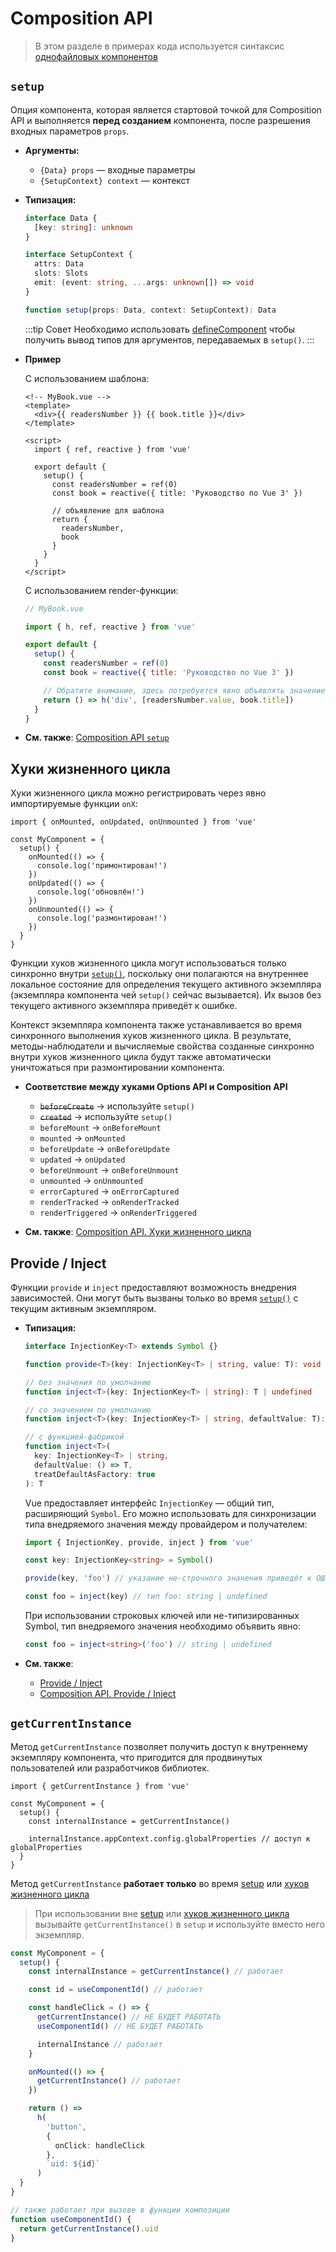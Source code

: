 # Composition API

> В этом разделе в примерах кода используется синтаксис [однофайловых компонентов](../guide/single-file-component.md)

## `setup`

Опция компонента, которая является стартовой точкой для Composition API и выполняется **перед созданием** компонента, после разрешения входных параметров `props`.

- **Аргументы:**

  - `{Data} props` — входные параметры
  - `{SetupContext} context` — контекст

- **Типизация:**

  ```ts
  interface Data {
    [key: string]: unknown
  }

  interface SetupContext {
    attrs: Data
    slots: Slots
    emit: (event: string, ...args: unknown[]) => void
  }

  function setup(props: Data, context: SetupContext): Data
  ```

  :::tip Совет
  Необходимо использовать [defineComponent](global-api.md#definecomponent) чтобы получить вывод типов для аргументов, передаваемых в `setup()`.
  :::

- **Пример**

  С использованием шаблона:

  ```vue
  <!-- MyBook.vue -->
  <template>
    <div>{{ readersNumber }} {{ book.title }}</div>
  </template>

  <script>
    import { ref, reactive } from 'vue'

    export default {
      setup() {
        const readersNumber = ref(0)
        const book = reactive({ title: 'Руководство по Vue 3' })

        // объявление для шаблона
        return {
          readersNumber,
          book
        }
      }
    }
  </script>
  ```

  С использованием render-функции:

  ```js
  // MyBook.vue

  import { h, ref, reactive } from 'vue'

  export default {
    setup() {
      const readersNumber = ref(0)
      const book = reactive({ title: 'Руководство по Vue 3' })

      // Обратите внимание, здесь потребуется явно объявлять значение ref
      return () => h('div', [readersNumber.value, book.title])
    }
  }
  ```

- **См. также**: [Composition API `setup`](../guide/composition-api-setup.md)

## Хуки жизненного цикла

Хуки жизненного цикла можно регистрировать через явно импортируемые функции `onX`:

```js{1,5,8,11}
import { onMounted, onUpdated, onUnmounted } from 'vue'

const MyComponent = {
  setup() {
    onMounted(() => {
      console.log('примонтирован!')
    })
    onUpdated(() => {
      console.log('обновлён!')
    })
    onUnmounted(() => {
      console.log('размонтирован!')
    })
  }
}
```

Функции хуков жизненного цикла могут использоваться только синхронно внутри [`setup()`](#setup), поскольку они полагаются на внутреннее локальное состояние для определения текущего активного экземпляра (экземпляра компонента чей `setup()` сейчас вызывается). Их вызов без текущего активного экземпляра приведёт к ошибке.

Контекст экземпляра компонента также устанавливается во время синхронного выполнения хуков жизненного цикла. В результате, методы-наблюдатели и вычисляемые свойства созданные синхронно внутри хуков жизненного цикла будут также автоматически уничтожаться при размонтировании компонента.

- **Соответствие между хуками Options API и Composition API**

  - ~~`beforeCreate`~~ -> используйте `setup()`
  - ~~`created`~~ -> используйте `setup()`
  - `beforeMount` -> `onBeforeMount`
  - `mounted` -> `onMounted`
  - `beforeUpdate` -> `onBeforeUpdate`
  - `updated` -> `onUpdated`
  - `beforeUnmount` -> `onBeforeUnmount`
  - `unmounted` -> `onUnmounted`
  - `errorCaptured` -> `onErrorCaptured`
  - `renderTracked` -> `onRenderTracked`
  - `renderTriggered` -> `onRenderTriggered`

- **См. также**: [Composition API. Хуки жизненного цикла](../guide/composition-api-lifecycle-hooks.md)

## Provide / Inject

Функции `provide` и `inject` предоставляют возможность внедрения зависимостей. Они могут быть вызваны только во время [`setup()`](#setup) с текущим активным экземпляром.

- **Типизация:**

  ```ts
  interface InjectionKey<T> extends Symbol {}

  function provide<T>(key: InjectionKey<T> | string, value: T): void

  // без значения по умолчанию
  function inject<T>(key: InjectionKey<T> | string): T | undefined

  // со значением по умолчанию
  function inject<T>(key: InjectionKey<T> | string, defaultValue: T): T

  // с функцией-фабрикой
  function inject<T>(
    key: InjectionKey<T> | string,
    defaultValue: () => T,
    treatDefaultAsFactory: true
  ): T
  ```

  Vue предоставляет интерфейс `InjectionKey` — общий тип, расширяющий `Symbol`. Его можно использовать для синхронизации типа внедряемого значения между провайдером и получателем:

  ```ts
  import { InjectionKey, provide, inject } from 'vue'

  const key: InjectionKey<string> = Symbol()

  provide(key, 'foo') // указание не-строчного значения приведёт к ОШИБКЕ

  const foo = inject(key) // тип foo: string | undefined
  ```

  При использовании строковых ключей или не-типизированных Symbol, тип внедряемого значения необходимо объявить явно:

  ```ts
  const foo = inject<string>('foo') // string | undefined
  ```

- **См. также**:
  - [Provide / Inject](../guide/component-provide-inject.md)
  - [Composition API. Provide / Inject](../guide/composition-api-provide-inject.md)

## `getCurrentInstance`

Метод `getCurrentInstance` позволяет получить доступ к внутреннему экземпляру компонента, что пригодится для продвинутых пользователей или разработчиков библиотек.

```ts{1,5,7}
import { getCurrentInstance } from 'vue'

const MyComponent = {
  setup() {
    const internalInstance = getCurrentInstance()

    internalInstance.appContext.config.globalProperties // доступ к globalProperties
  }
}
```

Метод `getCurrentInstance` **работает только** во время [setup](#setup) или [хуков жизненного цикла](#хуки-жизненного-цикла)

> При использовании вне [setup](#setup) или [хуков жизненного цикла](#хуки-жизненного-цикла) вызывайте `getCurrentInstance()` в `setup` и используйте вместо него экземпляр.

```ts
const MyComponent = {
  setup() {
    const internalInstance = getCurrentInstance() // работает

    const id = useComponentId() // работает

    const handleClick = () => {
      getCurrentInstance() // НЕ БУДЕТ РАБОТАТЬ
      useComponentId() // НЕ БУДЕТ РАБОТАТЬ

      internalInstance // работает
    }

    onMounted(() => {
      getCurrentInstance() // работает
    })

    return () =>
      h(
        'button',
        {
          onClick: handleClick
        },
        `uid: ${id}`
      )
  }
}

// также работает при вызове в функции композиции
function useComponentId() {
  return getCurrentInstance().uid
}
```
